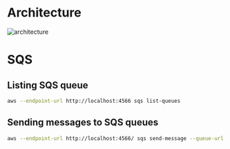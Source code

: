 # Architecture

![architecture](https://user-images.githubusercontent.com/38594457/216830010-0b3018b0-8b7c-4ce1-8697-63cab8107d8e.jpg)

# SQS

## Listing SQS queue

```bash
aws --endpoint-url http://localhost:4566 sqs list-queues
```

## Sending messages to SQS queues

```bash
aws --endpoint-url http://localhost:4566/ sqs send-message --queue-url http://localhost:4566/000000000000/sqs-1 --message-body test
```
